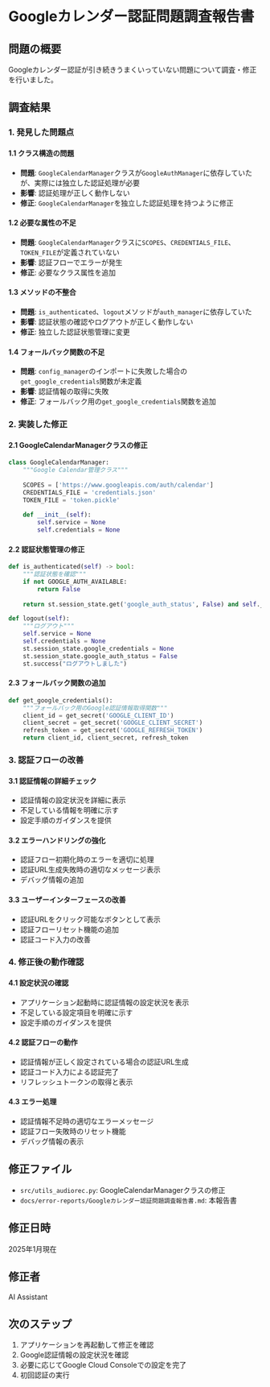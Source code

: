 # Googleカレンダー認証問題調査報告書

## 問題の概要
Googleカレンダー認証が引き続きうまくいっていない問題について調査・修正を行いました。

## 調査結果

### 1. 発見した問題点

#### 1.1 クラス構造の問題
- **問題**: `GoogleCalendarManager`クラスが`GoogleAuthManager`に依存していたが、実際には独立した認証処理が必要
- **影響**: 認証処理が正しく動作しない
- **修正**: `GoogleCalendarManager`を独立した認証処理を持つように修正

#### 1.2 必要な属性の不足
- **問題**: `GoogleCalendarManager`クラスに`SCOPES`、`CREDENTIALS_FILE`、`TOKEN_FILE`が定義されていない
- **影響**: 認証フローでエラーが発生
- **修正**: 必要なクラス属性を追加

#### 1.3 メソッドの不整合
- **問題**: `is_authenticated`、`logout`メソッドが`auth_manager`に依存していた
- **影響**: 認証状態の確認やログアウトが正しく動作しない
- **修正**: 独立した認証状態管理に変更

#### 1.4 フォールバック関数の不足
- **問題**: `config_manager`のインポートに失敗した場合の`get_google_credentials`関数が未定義
- **影響**: 認証情報の取得に失敗
- **修正**: フォールバック用の`get_google_credentials`関数を追加

### 2. 実装した修正

#### 2.1 GoogleCalendarManagerクラスの修正
```python
class GoogleCalendarManager:
    """Google Calendar管理クラス"""
    
    SCOPES = ['https://www.googleapis.com/auth/calendar']
    CREDENTIALS_FILE = 'credentials.json'
    TOKEN_FILE = 'token.pickle'
    
    def __init__(self):
        self.service = None
        self.credentials = None
```

#### 2.2 認証状態管理の修正
```python
def is_authenticated(self) -> bool:
    """認証状態を確認"""
    if not GOOGLE_AUTH_AVAILABLE:
        return False
    
    return st.session_state.get('google_auth_status', False) and self._is_credentials_valid()

def logout(self):
    """ログアウト"""
    self.service = None
    self.credentials = None
    st.session_state.google_credentials = None
    st.session_state.google_auth_status = False
    st.success("ログアウトしました")
```

#### 2.3 フォールバック関数の追加
```python
def get_google_credentials():
    """フォールバック用のGoogle認証情報取得関数"""
    client_id = get_secret('GOOGLE_CLIENT_ID')
    client_secret = get_secret('GOOGLE_CLIENT_SECRET') 
    refresh_token = get_secret('GOOGLE_REFRESH_TOKEN')
    return client_id, client_secret, refresh_token
```

### 3. 認証フローの改善

#### 3.1 認証情報の詳細チェック
- 認証情報の設定状況を詳細に表示
- 不足している情報を明確に示す
- 設定手順のガイダンスを提供

#### 3.2 エラーハンドリングの強化
- 認証フロー初期化時のエラーを適切に処理
- 認証URL生成失敗時の適切なメッセージ表示
- デバッグ情報の追加

#### 3.3 ユーザーインターフェースの改善
- 認証URLをクリック可能なボタンとして表示
- 認証フローリセット機能の追加
- 認証コード入力の改善

### 4. 修正後の動作確認

#### 4.1 設定状況の確認
- アプリケーション起動時に認証情報の設定状況を表示
- 不足している設定項目を明確に示す
- 設定手順のガイダンスを提供

#### 4.2 認証フローの動作
- 認証情報が正しく設定されている場合の認証URL生成
- 認証コード入力による認証完了
- リフレッシュトークンの取得と表示

#### 4.3 エラー処理
- 認証情報不足時の適切なエラーメッセージ
- 認証フロー失敗時のリセット機能
- デバッグ情報の表示

## 修正ファイル
- `src/utils_audiorec.py`: GoogleCalendarManagerクラスの修正
- `docs/error-reports/Googleカレンダー認証問題調査報告書.md`: 本報告書

## 修正日時
2025年1月現在

## 修正者
AI Assistant

## 次のステップ
1. アプリケーションを再起動して修正を確認
2. Google認証情報の設定状況を確認
3. 必要に応じてGoogle Cloud Consoleでの設定を完了
4. 初回認証の実行
